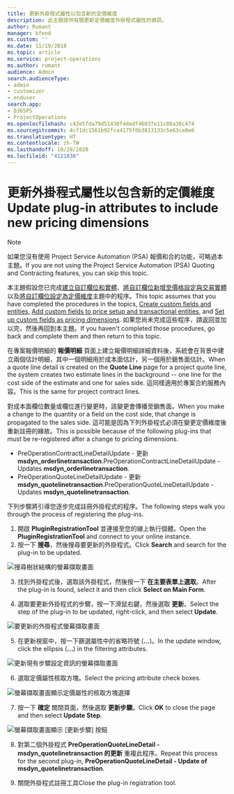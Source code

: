 ```yaml
---
title: 更新外掛程式屬性以包含新的定價維度
description: 此主題提供有關更新定價維度外掛程式屬性的資訊。
author: Rumant
manager: kfend
ms.custom: ''
ms.date: 11/19/2018
ms.topic: article
ms.service: project-operations
ms.author: rumant
audience: Admin
search.audienceType:
- admin
- customizer
- enduser
search.app:
- D365PS
- ProjectOperations
ms.openlocfilehash: c42e5fda79d51430f4dedf46037e11c86a38c474
ms.sourcegitcommit: 4cf1dc1561b92fca4175f0b3813133c5e63ce8e6
ms.translationtype: HT
ms.contentlocale: zh-TW
ms.lasthandoff: 10/28/2020
ms.locfileid: "4121838"
---
```

# <a name="update-plug-in-attributes-to-include-new-pricing-dimensions"></a><span data-ttu-id="719e1-103">更新外掛程式屬性以包含新的定價維度</span><span class="sxs-lookup"><span data-stu-id="719e1-103">Update plug-in attributes to include new pricing dimensions</span></span>

> [!NOTE]
> <span data-ttu-id="719e1-104">如果您沒有使用 Project Service Automation (PSA) 報價和合約功能，可略過本主題。</span><span class="sxs-lookup"><span data-stu-id="719e1-104">If you are not using the Project Service Automation (PSA) Quoting and Contracting features, you can skip this topic.</span></span>

<span data-ttu-id="719e1-105">本主題假設您已完成[建立自訂欄位和實體](create-custom-fields-entities.md)、[將自訂欄位新增至價格設定與交易實體](field-references.md)以及[將自訂欄位設定為定價維度](set-up-pricing-dimensions.md)主題中的程序。</span><span class="sxs-lookup"><span data-stu-id="719e1-105">This topic assumes that you have completed the procedures in the topics, [Create custom fields and entities](create-custom-fields-entities.md), [Add custom fields to price setup and transactional entities](field-references.md), and [Set up custom fields as pricing dimensions](set-up-pricing-dimensions.md).</span></span> <span data-ttu-id="719e1-106">如果您尚未完成這些程序，請返回並加以完，然後再回到本主題。</span><span class="sxs-lookup"><span data-stu-id="719e1-106">If you haven't completed those procedures, go back and complete them and then return to this topic.</span></span>

<span data-ttu-id="719e1-107">在專案報價明細的 **報價明細** 頁面上建立報價明細詳細資料後，系統會在背景中建立兩個估計明細，其中一個明細用於成本面估計，另一個用於銷售面估計。</span><span class="sxs-lookup"><span data-stu-id="719e1-107">When a quote line detail is created on the **Quote Line** page for a project quote line, the system creates two estimate lines in the background -- one line for the cost side of the estimate and one for sales side.</span></span> <span data-ttu-id="719e1-108">這同樣適用於專案合約服務內容。</span><span class="sxs-lookup"><span data-stu-id="719e1-108">This is the same  for project contract lines.</span></span>

<span data-ttu-id="719e1-109">對成本面欄位數量或欄位進行變更時，該變更會傳播至銷售面。</span><span class="sxs-lookup"><span data-stu-id="719e1-109">When you make a change to the quantity or a field on the cost side, that change is propagated to the sales side.</span></span> <span data-ttu-id="719e1-110">這可能是因為下列外掛程式必須在變更定價維度後重新註冊的緣故。</span><span class="sxs-lookup"><span data-stu-id="719e1-110">This is possible because of the following plug-ins that must be re-registered after a change to pricing dimensions.</span></span>

- <span data-ttu-id="719e1-111">PreOperationContractLineDetailUpdate - 更新 **msdyn_orderlinetransaction**.</span><span class="sxs-lookup"><span data-stu-id="719e1-111">PreOperationContractLineDetailUpdate - Updates **msdyn_orderlinetransaction**.</span></span>
- <span data-ttu-id="719e1-112">PreOperationQuoteLineDetailUpdate - 更新 **msdyn_quotelinetransaction**.</span><span class="sxs-lookup"><span data-stu-id="719e1-112">PreOperationQuoteLineDetailUpdate - Updates **msdyn_quotelinetransaction**.</span></span>

<span data-ttu-id="719e1-113">下列步驟將引導您逐步完成註冊外掛程式的程序。</span><span class="sxs-lookup"><span data-stu-id="719e1-113">The following steps walk you through the process of registering the plug-ins.</span></span>

1. <span data-ttu-id="719e1-114">開啟 **PluginRegistrationTool** 並連接至您的線上執行個體。</span><span class="sxs-lookup"><span data-stu-id="719e1-114">Open the **PluginRegistrationTool** and connect to your online instance.</span></span>
2. <span data-ttu-id="719e1-115">按一下 **搜尋**，然後搜尋要更新的外掛程式。</span><span class="sxs-lookup"><span data-stu-id="719e1-115">Click **Search** and search for the plug-in to be updated.</span></span>

 ![搜尋樹狀結構的螢幕擷取畫面](media/PRT-1.png)

3. <span data-ttu-id="719e1-117">找到外掛程式後，選取該外掛程式，然後按一下 **在主要表單上選取**。</span><span class="sxs-lookup"><span data-stu-id="719e1-117">After the plug-in is found, select it and then click **Select on Main Form**.</span></span>

4. <span data-ttu-id="719e1-118">選取要更新外掛程式的步驟，按一下滑鼠右鍵，然後選取 **更新**。</span><span class="sxs-lookup"><span data-stu-id="719e1-118">Select the step of the plug-in to be updated, right-click, and then select **Update**.</span></span>

 ![要更新的外掛程式螢幕擷取畫面](media/PRT-2.png)
 
5. <span data-ttu-id="719e1-120">在更新視窗中，按一下篩選屬性中的省略符號 (**...**)。</span><span class="sxs-lookup"><span data-stu-id="719e1-120">In the update window, click the ellipsis (**...**) in the filtering attributes.</span></span>

 ![更新現有步驟設定資訊的螢幕擷取畫面](media/PRT-3.png)
 
6. <span data-ttu-id="719e1-122">選取定價屬性核取方塊。</span><span class="sxs-lookup"><span data-stu-id="719e1-122">Select the pricing attribute check boxes.</span></span>

 ![螢幕擷取畫面顯示定價屬性的核取方塊選擇](media/PRT-4.png)

7. <span data-ttu-id="719e1-124">按一下 **確定** 關閉頁面，然後選取 **更新步驟**。</span><span class="sxs-lookup"><span data-stu-id="719e1-124">Click **OK** to close the page and then select **Update Step**.</span></span>

 ![螢幕擷取畫面顯示 [更新步驟] 按鈕](media/PRT-5.png)
 
8. <span data-ttu-id="719e1-126">對第二個外掛程式 **PreOperationQuoteLineDetail - msdyn_quotelinetransaction 的更新** 重複此程序。</span><span class="sxs-lookup"><span data-stu-id="719e1-126">Repeat this process for the second plug-in, **PreOperationQuoteLineDetail - Update of msdyn_quotelinetransaction**.</span></span>

9. <span data-ttu-id="719e1-127">關閉外掛程式註冊工具</span><span class="sxs-lookup"><span data-stu-id="719e1-127">Close the plug-in registration tool.</span></span>

